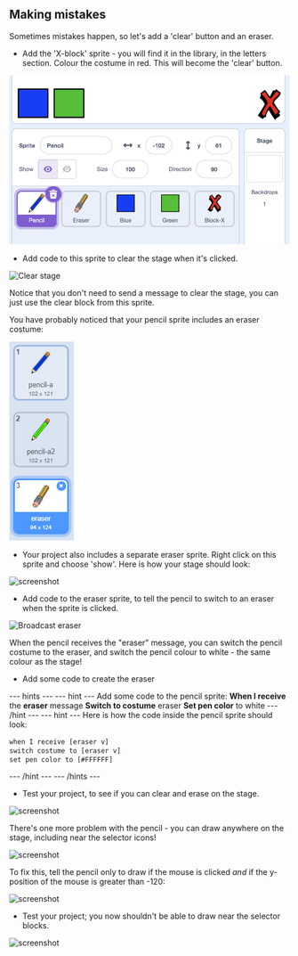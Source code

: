 ## Making mistakes

Sometimes mistakes happen, so let's add a 'clear' button and an eraser.

+ Add the 'X-block' sprite - you will find it in the library, in the letters section. Colour the costume in red. This will become the 'clear' button.

![screenshot](images/paint-x.png)

+ Add code to this sprite to clear the stage when it's clicked.

![Clear stage](images/clear-stage.png)

Notice that you don't need to send a message to clear the stage, you can just use the clear block from this sprite.

You have probably noticed that your pencil sprite includes an eraser costume:

![screenshot](images/paint-eraser-costume.png)

+ Your project also includes a separate eraser sprite. Right click on this sprite and choose 'show'. Here is how your stage should look:

![screenshot](images/paint-eraser-stage.png)

+ Add code to the eraser sprite, to tell the pencil to switch to an eraser when the sprite is clicked.

![Broadcast eraser](images/broadcast-eraser.png)

When the pencil receives the "eraser" message, you can switch the pencil costume to the eraser, and switch the pencil colour to white - the same colour as the stage!

+ Add some code to create the eraser

--- hints ---
--- hint ---
Add some code to the pencil sprite:
**When I receive** the **eraser** message
**Switch to costume** eraser
**Set pen color** to white
--- /hint ---
--- hint ---
Here is how the code inside the pencil sprite should look:
```blocks
when I receive [eraser v]
switch costume to [eraser v]
set pen color to [#FFFFFF]
```
--- /hint ---
--- /hints ---

+ Test your project, to see if you can clear and erase on the stage.

![screenshot](images/paint-erase-test.png)

There's one more problem with the pencil - you can draw anywhere on the stage, including near the selector icons!

![screenshot](images/paint-draw-problem.png)

To fix this, tell the pencil only to draw if the mouse is clicked _and_ if the y-position of the mouse is greater than -120:

![screenshot](images/pencil-gt-code.png)

+ Test your project; you now shouldn't be able to draw near the selector blocks.

![screenshot](images/paint-fixed.png)
